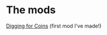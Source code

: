 # The mods
[Digging for Coins](https://github.com/VukAnd/ForagerMods/tree/master/DiggingForCoins) (first mod I've made!)
